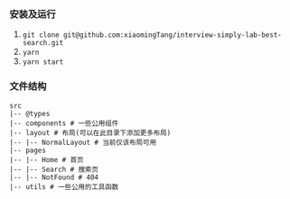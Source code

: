 ### 安装及运行
1. `git clone git@github.com:xiaomingTang/interview-simply-lab-best-search.git`
2. `yarn`
3. `yarn start`

### 文件结构
```
src
|-- @types
|-- components # 一些公用组件
|-- layout # 布局(可以在此目录下添加更多布局)
|-- |-- NormalLayout # 当前仅该布局可用
|-- pages
|-- |-- Home # 首页
|-- |-- Search # 搜索页
|-- |-- NotFound # 404
|-- utils # 一些公用的工具函数
```
